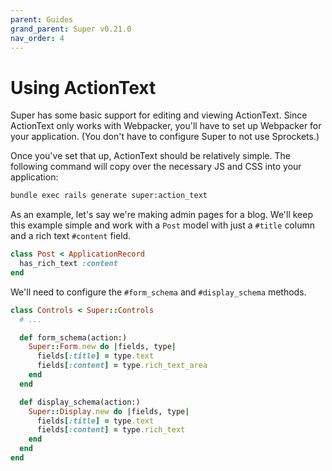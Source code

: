 ```yaml
---
parent: Guides
grand_parent: Super v0.21.0
nav_order: 4
---
```

# Using ActionText

Super has some basic support for editing and viewing ActionText. Since
ActionText only works with Webpacker, you'll have to set up Webpacker for your
application. (You don't have to configure Super to not use Sprockets.)

Once you've set that up, ActionText should be relatively simple. The following
command will copy over the necessary JS and CSS into your application:

```bash
bundle exec rails generate super:action_text
```

As an example, let's say we're making admin pages for a blog. We'll keep this
example simple and work with a `Post` model with just a `#title` column and
a rich text `#content` field.

```ruby
class Post < ApplicationRecord
  has_rich_text :content
end
```

We'll need to configure the `#form_schema` and `#display_schema` methods.

```ruby
class Controls < Super::Controls
  # ...

  def form_schema(action:)
    Super::Form.new do |fields, type|
      fields[:title] = type.text
      fields[:content] = type.rich_text_area
    end
  end

  def display_schema(action:)
    Super::Display.new do |fields, type|
      fields[:title] = type.text
      fields[:content] = type.rich_text
    end
  end
end
```
